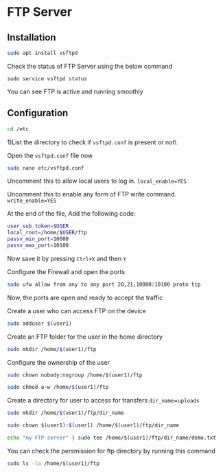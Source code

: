 # FTP Server

## Installation



```bash
sudo apt install vsftpd
```
Check the status of FTP Server using the below command
```
sudo service vsftpd status
```
You can see FTP is active and running smoothly

## Configuration
```bash
cd /etc
``` 
1)List the directory to check if  `vsftpd.conf` is present or not\

Open the `vsftpd.conf` file now 
```bash
sudo nano etc/vsftpd.conf
```
Uncomment this to allow local users to log in.
`local_enable=YES`

Uncomment this to enable any form of FTP write command.
`write_enable=YES`

At the end of the file, 
Add the following code:
```bash
user_sub_token=$USER
local_root=/home/$USER/ftp
passv_min_port=10000
passv_max_port=10100
``` 
Now save it by pressing `Ctrl+X` and then `Y`

Configure the Firewall and open the ports
```bash
sudo ufw allow from any to any port 20,21,10000:10100 proto tcp
```
Now, the ports are open and ready to accept the traffic

Create a user who can access FTP on the device
```bash
sudo adduser $(user1)
```
Create an FTP folder for the user in the home directory
```bash
sudo mkdir /home/$(user1)/ftp
```
Configure the ownership of the user
```bash
sudo chown nobody:nogroup /home/$(user1)/ftp
```
```bash
sudo chmod a-w /home/$(user1)/ftp
```
Create a directory for user to access for transfers
`dir_name`=`uploads`
```bash
sudo mkdir /home/$(user1)/ftp/dir_name
```
```bash
sudo chown $(user1):$(user1) /home/$(user1)/ftp/dir_name
```
```bash
echo "my FTP server" | sudo tee /home/$(user1)/ftp/dir_name/demo.txt
```
You can check the persmission for ftp directory by running this command
```bash
sudo ls -la /home/$(user1)/ftp
```
